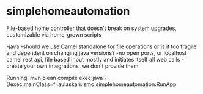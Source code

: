 # simplehomeautomation
File-based home controller that doesn't break on system upgrades, customizable via home-grown scripts

-java -should we use Camel standalone for file operations or is it too fragile and dependent on changing java versions?
-no open ports, or localhost camel rest api, file based input mostly and initiates itself all web calls -create your own integrations, we don't provide them

Running: mvn clean compile exec:java -Dexec.mainClass=fi.aulaskari.ismo.simplehomeautomation.RunApp
